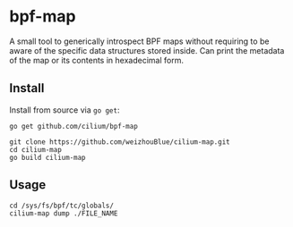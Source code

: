 # bpf-map

A small tool to generically introspect BPF maps without requiring to be aware
of the specific data structures stored inside. Can print the metadata of the
map or its contents in hexadecimal form.

## Install

Install from source via `go get`:

```
go get github.com/cilium/bpf-map

git clone https://github.com/weizhouBlue/cilium-map.git
cd cilium-map
go build cilium-map

```


## Usage

```
cd /sys/fs/bpf/tc/globals/
cilium-map dump ./FILE_NAME
```



